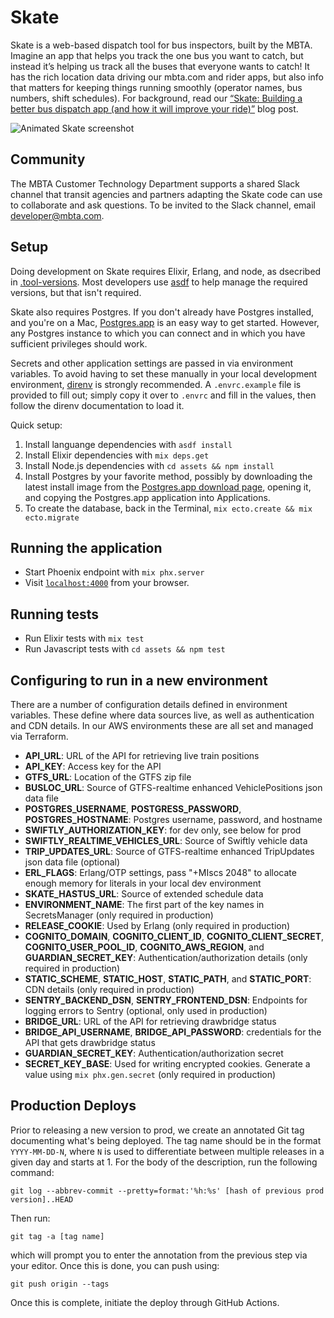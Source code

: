 # Skate

Skate is a web-based dispatch tool for bus inspectors, built by the MBTA. Imagine an app that helps you track the one bus you want to catch, but instead it’s helping us track all the buses that everyone wants to catch! It has the rich location data driving our mbta.com and rider apps, but also info that matters for keeping things running smoothly (operator names, bus numbers, shift schedules). For background, read our [“Skate: Building a better bus dispatch app (and how it will improve your ride)”](https://medium.com/mbta-tech/skate-building-a-better-bus-dispatch-app-and-how-it-will-improve-your-ride-51965d8ef7b9) blog post.

![Animated Skate screenshot](https://miro.medium.com/max/1024/1*zuUAIdkDfYRFEDscP9qHOg.gif)

## Community

The MBTA Customer Technology Department supports a shared Slack channel that transit agencies and partners adapting the Skate code can use to collaborate and ask questions. To be invited to the Slack channel, email [developer@mbta.com](mailto:developer@mbta.com).

## Setup

Doing development on Skate requires Elixir, Erlang, and node, as dsecribed in [.tool-versions](https://github.com/mbta/skate/blob/master/.tool-versions). Most developers use [asdf](https://asdf-vm.com/) to help manage the required versions, but that isn't required.

Skate also requires Postgres. If you don't already have Postgres installed, and you're on a Mac, [Postgres.app](https://postgresapp.com/downloads.html) is an easy way to get started. However, any Postgres instance to which you can connect and in which you have sufficient privileges should work.

Secrets and other application settings are passed in via environment variables. To avoid having to set these manually in your local development environment, [direnv](https://direnv.net/) is strongly recommended. A `.envrc.example` file is provided to fill out; simply copy it over to `.envrc` and fill in the values, then follow the direnv documentation to load it.

Quick setup:

1. Install languange dependencies with `asdf install`
1. Install Elixir dependencies with `mix deps.get`
1. Install Node.js dependencies with `cd assets && npm install`
1. Install Postgres by your favorite method, possibly by downloading the latest install image from the [Postgres.app download page](https://postgresapp.com/downloads.html), opening it, and copying the Postgres.app application into Applications.
1. To create the database, back in the Terminal, `` mix ecto.create && mix ecto.migrate ``

## Running the application

- Start Phoenix endpoint with `` mix phx.server ``
- Visit [`localhost:4000`](http://localhost:4000) from your browser.

## Running tests

- Run Elixir tests with `` mix test ``
- Run Javascript tests with `cd assets && npm test`

## Configuring to run in a new environment

There are a number of configuration details defined in environment variables. These define where data sources live, as well as authentication and CDN details. In our AWS environments these are all set and managed via Terraform.

- **API_URL**: URL of the API for retrieving live train positions
- **API_KEY**: Access key for the API
- **GTFS_URL**: Location of the GTFS zip file
- **BUSLOC_URL**: Source of GTFS-realtime enhanced VehiclePositions json data file
- **POSTGRES_USERNAME**, **POSTGRESS_PASSWORD**, **POSTGRES_HOSTNAME**: Postgres username, password, and hostname
- **SWIFTLY_AUTHORIZATION_KEY**: for dev only, see below for prod
- **SWIFTLY_REALTIME_VEHICLES_URL**: Source of Swiftly vehicle data
- **TRIP_UPDATES_URL**: Source of GTFS-realtime enhanced TripUpdates json data file (optional)
- **ERL_FLAGS**: Erlang/OTP settings, pass "+MIscs 2048" to allocate enough memory for literals in your local dev environment
- **SKATE_HASTUS_URL**: Source of extended schedule data
- **ENVIRONMENT_NAME**: The first part of the key names in SecretsManager (only required in production)
- **RELEASE_COOKIE**: Used by Erlang (only required in production)
- **COGNITO_DOMAIN**, **COGNITO_CLIENT_ID**, **COGNITO_CLIENT_SECRET**, **COGNITO_USER_POOL_ID**, **COGNITO_AWS_REGION**, and **GUARDIAN_SECRET_KEY**: Authentication/authorization details (only required in production)
- **STATIC_SCHEME**, **STATIC_HOST**, **STATIC_PATH**, and **STATIC_PORT**: CDN details (only required in production)
- **SENTRY_BACKEND_DSN**, **SENTRY_FRONTEND_DSN**: Endpoints for logging errors to Sentry (optional, only used in production)
- **BRIDGE_URL**: URL of the API for retrieving drawbridge status
- **BRIDGE_API_USERNAME**, **BRIDGE_API_PASSWORD**: credentials for the API that gets drawbridge status
- **GUARDIAN_SECRET_KEY**: Authentication/authorization secret
- **SECRET_KEY_BASE**: Used for writing encrypted cookies. Generate a value using `mix phx.gen.secret` (only required in production)

## Production Deploys

Prior to releasing a new version to prod, we create an annotated Git tag documenting what's being deployed. The tag name should be in the format `YYYY-MM-DD-N`, where `N` is used to differentiate between multiple releases in a given day and starts at 1. For the body of the description, run the following command:
```
git log --abbrev-commit --pretty=format:'%h:%s' [hash of previous prod version]..HEAD
```
Then run:
```
git tag -a [tag name]
```
which will prompt you to enter the annotation from the previous step via your editor. Once this is done, you can push using:
```
git push origin --tags
```
Once this is complete, initiate the deploy through GitHub Actions.
